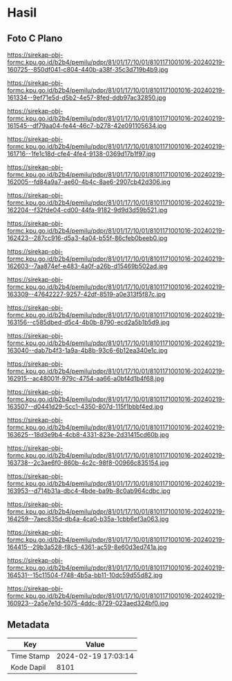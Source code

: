 # Hasil

## Foto C Plano

https://sirekap-obj-formc.kpu.go.id/b2b4/pemilu/pdpr/81/01/17/10/01/8101171001016-20240219-160725--850df041-c804-440b-a38f-35c3d719b4b9.jpg

https://sirekap-obj-formc.kpu.go.id/b2b4/pemilu/pdpr/81/01/17/10/01/8101171001016-20240219-161334--9ef71e5d-d5b2-4e57-8fed-ddb97ac32850.jpg

https://sirekap-obj-formc.kpu.go.id/b2b4/pemilu/pdpr/81/01/17/10/01/8101171001016-20240219-161545--df79aa04-fe44-46c7-b278-42e091105634.jpg

https://sirekap-obj-formc.kpu.go.id/b2b4/pemilu/pdpr/81/01/17/10/01/8101171001016-20240219-161716--1fe1c18d-cfe4-4fe4-9138-0369d17b1f97.jpg

https://sirekap-obj-formc.kpu.go.id/b2b4/pemilu/pdpr/81/01/17/10/01/8101171001016-20240219-162005--fd84a9a7-ae60-4b4c-8ae6-2907cb42d306.jpg

https://sirekap-obj-formc.kpu.go.id/b2b4/pemilu/pdpr/81/01/17/10/01/8101171001016-20240219-162204--f32fde04-cd00-44fa-9182-9d9d3d59b521.jpg

https://sirekap-obj-formc.kpu.go.id/b2b4/pemilu/pdpr/81/01/17/10/01/8101171001016-20240219-162423--287cc916-d5a3-4a04-b55f-86cfeb0beeb0.jpg

https://sirekap-obj-formc.kpu.go.id/b2b4/pemilu/pdpr/81/01/17/10/01/8101171001016-20240219-162603--7aa874ef-e483-4a0f-a26b-d15469b502ad.jpg

https://sirekap-obj-formc.kpu.go.id/b2b4/pemilu/pdpr/81/01/17/10/01/8101171001016-20240219-163309--47642227-9257-42df-8519-a0e313f5f87c.jpg

https://sirekap-obj-formc.kpu.go.id/b2b4/pemilu/pdpr/81/01/17/10/01/8101171001016-20240219-163156--c585dbed-d5c4-4b0b-8790-ecd2a5b1b5d9.jpg

https://sirekap-obj-formc.kpu.go.id/b2b4/pemilu/pdpr/81/01/17/10/01/8101171001016-20240219-163040--dab7b4f3-1a9a-4b8b-93c6-6b12ea340e1c.jpg

https://sirekap-obj-formc.kpu.go.id/b2b4/pemilu/pdpr/81/01/17/10/01/8101171001016-20240219-162915--ac48001f-979c-4754-aa66-a0bf4d1b4f68.jpg

https://sirekap-obj-formc.kpu.go.id/b2b4/pemilu/pdpr/81/01/17/10/01/8101171001016-20240219-163507--d0441d29-5cc1-4350-807d-115f1bbbf4ed.jpg

https://sirekap-obj-formc.kpu.go.id/b2b4/pemilu/pdpr/81/01/17/10/01/8101171001016-20240219-163625--18d3e9b4-4cb8-4331-823e-2d31415cd60b.jpg

https://sirekap-obj-formc.kpu.go.id/b2b4/pemilu/pdpr/81/01/17/10/01/8101171001016-20240219-163738--2c3ae6f0-860b-4c2c-98f8-00966c835154.jpg

https://sirekap-obj-formc.kpu.go.id/b2b4/pemilu/pdpr/81/01/17/10/01/8101171001016-20240219-163953--d714b31a-dbc4-4bde-ba9b-8c0ab964cdbc.jpg

https://sirekap-obj-formc.kpu.go.id/b2b4/pemilu/pdpr/81/01/17/10/01/8101171001016-20240219-164259--7aec835d-db4a-4ca0-b35a-1cbb6ef3a063.jpg

https://sirekap-obj-formc.kpu.go.id/b2b4/pemilu/pdpr/81/01/17/10/01/8101171001016-20240219-164415--29b3a528-f8c5-4361-ac59-8e60d3ed741a.jpg

https://sirekap-obj-formc.kpu.go.id/b2b4/pemilu/pdpr/81/01/17/10/01/8101171001016-20240219-164531--15c11504-f748-4b5a-bb11-10dc59d55d82.jpg

https://sirekap-obj-formc.kpu.go.id/b2b4/pemilu/pdpr/81/01/17/10/01/8101171001016-20240219-160923--2a5e7e1d-5075-4ddc-8729-023aed324bf0.jpg


## Metadata

| Key        | Value               |
| ---------- | ------------------- |
| Time Stamp | 2024-02-19 17:03:14 |
| Kode Dapil | 8101                |



